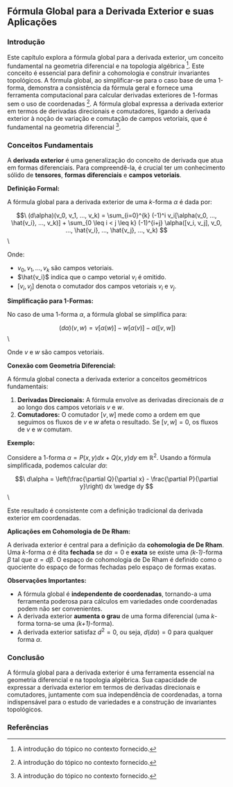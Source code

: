 ## Fórmula Global para a Derivada Exterior e suas Aplicações

### Introdução
Este capítulo explora a fórmula global para a derivada exterior, um conceito fundamental na geometria diferencial e na topologia algébrica [^1]. Este conceito é essencial para definir a cohomologia e construir invariantes topológicos. A fórmula global, ao simplificar-se para o caso base de uma 1-forma, demonstra a consistência da fórmula geral e fornece uma ferramenta computacional para calcular derivadas exteriores de 1-formas sem o uso de coordenadas [^1]. A fórmula global expressa a derivada exterior em termos de derivadas direcionais e comutadores, ligando a derivada exterior à noção de variação e comutação de campos vetoriais, que é fundamental na geometria diferencial [^1].

### Conceitos Fundamentais

A **derivada exterior** é uma generalização do conceito de derivada que atua em formas diferenciais. Para compreendê-la, é crucial ter um conhecimento sólido de **tensores**, **formas diferenciais** e **campos vetoriais**.

**Definição Formal:**

A fórmula global para a derivada exterior de uma *k*-forma $\alpha$ é dada por:

$$\
(d\alpha)(v_0, v_1, ..., v_k) = \sum_{i=0}^{k} (-1)^i v_i[\alpha(v_0, ..., \hat{v_i}, ..., v_k)] + \sum_{0 \leq i < j \leq k} (-1)^{i+j} \alpha([v_i, v_j], v_0, ..., \hat{v_i}, ..., \hat{v_j}, ..., v_k)
$$\

Onde:
- $v_0, v_1, ..., v_k$ são campos vetoriais.
- $\hat{v_i}$ indica que o campo vetorial $v_i$ é omitido.
- $[v_i, v_j]$ denota o comutador dos campos vetoriais $v_i$ e $v_j$.

**Simplificação para 1-Formas:**

No caso de uma 1-forma $\alpha$, a fórmula global se simplifica para:

$$\
(d\alpha)(v, w) = v[\alpha(w)] - w[\alpha(v)] - \alpha([v, w])
$$\

Onde *v* e *w* são campos vetoriais.

**Conexão com Geometria Diferencial:**

A fórmula global conecta a derivada exterior a conceitos geométricos fundamentais:

1.  **Derivadas Direcionais:** A fórmula envolve as derivadas direcionais de $\alpha$ ao longo dos campos vetoriais *v* e *w*.
2.  **Comutadores:** O comutador $[v, w]$ mede como a ordem em que seguimos os fluxos de *v* e *w* afeta o resultado. Se $[v, w] = 0$, os fluxos de *v* e *w* comutam.

**Exemplo:**

Considere a 1-forma $\alpha = P(x, y)dx + Q(x, y)dy$ em $\mathbb{R}^2$. Usando a fórmula simplificada, podemos calcular $d\alpha$:

$$\
d\alpha = \left(\frac{\partial Q}{\partial x} - \frac{\partial P}{\partial y}\right) dx \wedge dy
$$\

Este resultado é consistente com a definição tradicional da derivada exterior em coordenadas.

**Aplicações em Cohomologia de De Rham:**

A derivada exterior é central para a definição da **cohomologia de De Rham**. Uma *k*-forma $\alpha$ é dita **fechada** se $d\alpha = 0$ e **exata** se existe uma *(k-1)*-forma $\beta$ tal que $\alpha = d\beta$. O espaço de cohomologia de De Rham é definido como o quociente do espaço de formas fechadas pelo espaço de formas exatas.

**Observações Importantes:**

*   A fórmula global é **independente de coordenadas**, tornando-a uma ferramenta poderosa para cálculos em variedades onde coordenadas podem não ser convenientes.
*   A derivada exterior **aumenta o grau** de uma forma diferencial (uma *k*-forma torna-se uma *(k+1)*-forma).
*   A derivada exterior satisfaz $d^2 = 0$, ou seja, $d(d\alpha) = 0$ para qualquer forma $\alpha$.

### Conclusão

A fórmula global para a derivada exterior é uma ferramenta essencial na geometria diferencial e na topologia algébrica. Sua capacidade de expressar a derivada exterior em termos de derivadas direcionais e comutadores, juntamente com sua independência de coordenadas, a torna indispensável para o estudo de variedades e a construção de invariantes topológicos.

### Referências
[^1]: A introdução do tópico no contexto fornecido.
<!-- END -->